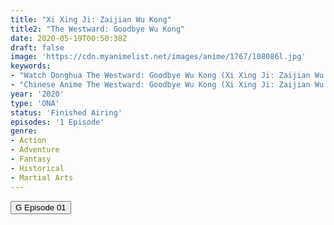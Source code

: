 ```yaml
---
title: "Xi Xing Ji: Zaijian Wu Kong"
title2: "The Westward: Goodbye Wu Kong"
date: 2020-05-19T00:50:38Z
draft: false
image: 'https://cdn.myanimelist.net/images/anime/1767/108086l.jpg'
keywords:
- "Watch Donghua The Westward: Goodbye Wu Kong (Xi Xing Ji: Zaijian Wu Kong) English Sub"
- "Chinese Anime The Westward: Goodbye Wu Kong (Xi Xing Ji: Zaijian Wu Kong) English Sub"
year: '2020'
type: 'ONA'
status: 'Finished Airing'
episodes: '1 Episode'
genre:
- Action
- Adventure
- Fantasy
- Historical
- Martial Arts
---
```


<div class="d-g gg-5 ai-c">
<button onclick="window.open('?gog=xi-xing-ji-zaijian-wukong-episode-1','_blank')">G Episode 01</button>
</div>